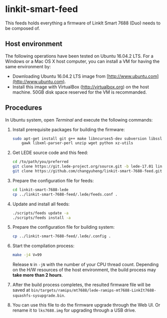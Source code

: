 # linkit-smart-feed

This feeds holds everything a firmware of LinkIt Smart 7688 (Duo) needs to be
composed of.

## Host environment

The following operations have been tested on Ubuntu 16.04.2 LTS. For a Windows
or a Mac OS X host computer, you can install a VM for having the same
environment by:

* Downloading Ubuntu 16.04.2 LTS image from
    [http://www.ubuntu.com](http://www.ubuntu.com).
* Install this image with VirtualBox (http://virtualbox.org) on the host
    machine. 50GB disk space reserved for the VM is recommanded.

## Procedures

In Ubuntu system, open *Terminal* and execute the following commands:

1. Install prerequisite packages for building the firmware:

    ```sh
    sudo apt-get install git g++ make libncurses5-dev subversion libssl-dev \
        gawk libxml-parser-perl unzip wget python xz-utils
    ```

2. Get LEDE source code and this feed:

    ```sh
    cd /to/path/you/preferred
    git clone https://git.lede-project.org/source.git -b lede-17.01 linkit-smart-7688-lede
    git clone https://github.com/changyuheng/linkit-smart-7688-feed.git
    ```

3. Prepare the configuration file for feeds:

    ```sh
    cd linkit-smart-7688-lede
    cp ../linkit-smart-7688-feed/.lede/feeds.conf .
    ```

4. Update and install all feeds:

    ```sh
    ./scripts/feeds update -a
    ./scripts/feeds install -a
    ```

5. Prepare the configuration file for building system:

    ```sh
    cp ../linkit-smart-7688-feed/.lede/.config .
    ```

6. Start the compilation process:

    ```sh
    make -j4 V=99
    ```

    Release `N` in `-jN` with the number of your CPU thread count.
    Depending on the H/W resources of the host environment,
    the build process may **take more than 2 hours**.

7. After the build process completes, the resulted firmware file will be saved
   at `bin/targets/ramips/mt7688/lede-ramips-mt7688-LinkIt7688-squashfs-sysupgrade.bin`.

8. You can use this file to do the firmware upgrade through the Web UI.
   Or rename it to `lks7688.img` for upgrading through a USB drive.
